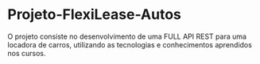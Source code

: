 # Projeto-FlexiLease-Autos
O projeto consiste no desenvolvimento de uma FULL API REST para uma locadora de carros, utilizando as tecnologias e conhecimentos aprendidos nos cursos.
